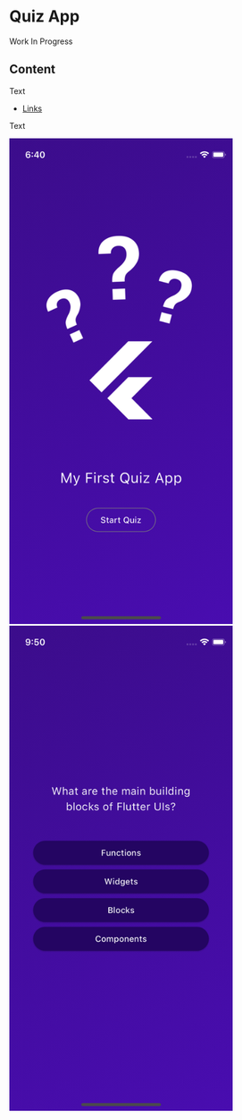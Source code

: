 # Quiz App

Work In Progress

## Content

Text

- [Links](link)

Text

<div>
  <img src="assets/screens/start_screen.png" alt="Start Screen" width="400" />
  <img src="assets/screens/quiz_screen.png" alt="Quiz Screen" width="400" />

</div>

